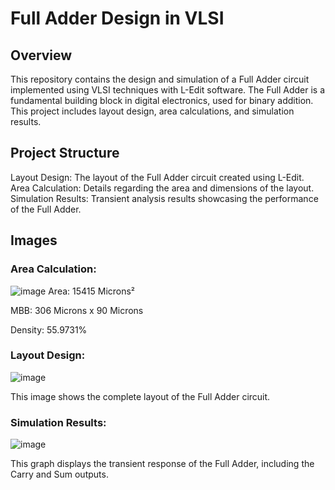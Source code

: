 # Full Adder Design in VLSI
## Overview
This repository contains the design and simulation of a Full Adder circuit implemented using VLSI techniques with L-Edit software. The Full Adder is a fundamental building block in digital electronics, used for binary addition. This project includes layout design, area calculations, and simulation results.

## Project Structure
Layout Design: The layout of the Full Adder circuit created using L-Edit.
Area Calculation: Details regarding the area and dimensions of the layout.
Simulation Results: Transient analysis results showcasing the performance of the Full Adder.
## Images
### Area Calculation:
![image](https://github.com/user-attachments/assets/b899d841-1a4e-4278-9be6-f951e89e7127)
Area: 15415 Microns²

MBB: 306 Microns x 90 Microns

Density: 55.9731%

### Layout Design:

![image](https://github.com/user-attachments/assets/beedd696-f2d2-40b7-ab96-0f65120dac19)

This image shows the complete layout of the Full Adder circuit.
### Simulation Results:

![image](https://github.com/user-attachments/assets/f8c61ebf-200d-49fd-ba0c-66c43e87e49f)

This graph displays the transient response of the Full Adder, including the Carry and Sum outputs.
